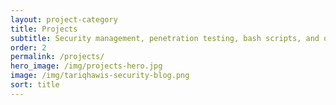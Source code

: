 ```yaml
---
layout: project-category
title: Projects
subtitle: Security management, penetration testing, bash scripts, and other automation tools
order: 2
permalink: /projects/
hero_image: /img/projects-hero.jpg
image: /img/tariqhawis-security-blog.png
sort: title
---
```

